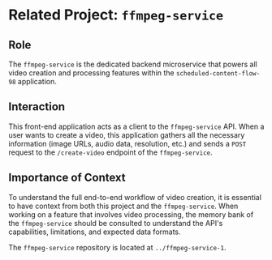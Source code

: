 # Related Project: `ffmpeg-service`

## Role

The `ffmpeg-service` is the dedicated backend microservice that powers all video creation and processing features within the `scheduled-content-flow-98` application.

## Interaction

This front-end application acts as a client to the `ffmpeg-service` API. When a user wants to create a video, this application gathers all the necessary information (image URLs, audio data, resolution, etc.) and sends a `POST` request to the `/create-video` endpoint of the `ffmpeg-service`.

## Importance of Context

To understand the full end-to-end workflow of video creation, it is essential to have context from both this project and the `ffmpeg-service`. When working on a feature that involves video processing, the memory bank of the `ffmpeg-service` should be consulted to understand the API's capabilities, limitations, and expected data formats.

The `ffmpeg-service` repository is located at `../ffmpeg-service-1`.
